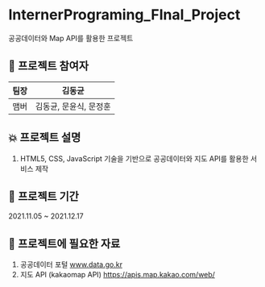 # InternerPrograming_FInal_Project
공공데이터와 Map API를 활용한 프로젝트


## 🎉 프로젝트 참여자
| 팀장 |                         김동균                         |
| :----: | :----------------------------------------------------: |
| 맴버 | 김동균, 문윤식, 문정훈                                  |



## 💥 프로젝트 설명
1. HTML5, CSS, JavaScript 기술을 기반으로 공공데이터와 지도 API를 활용한 서비스 제작



## 📌 프로젝트 기간
2021.11.05 ~ 2021.12.17


## 🧾 프로젝트에 필요한 자료
1. 공공데이터 포털 www.data.go.kr
2. 지도 API (kakaomap API) https://apis.map.kakao.com/web/
